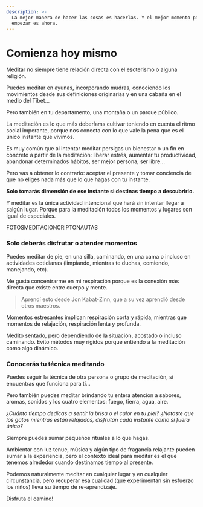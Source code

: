 ```yaml
---
description: >-
  La mejor manera de hacer las cosas es hacerlas. Y el mejor momento para
  empezar es ahora.
---
```


# Comienza hoy mismo

Meditar no siempre tiene relación directa con el esoterismo o alguna religión.

Puedes meditar en ayunas, incorporando mudras, conociendo los movimientos desde sus definiciones originarias y en una cabaña en el medio del Tíbet...

Pero también en tu departamento, una montaña o un parque público.

La meditación es lo que más deberíams cultivar teniendo en cuenta el ritmo social imperante, porque nos conecta con lo que vale la pena que es el único instante que vivimos.

Es muy común que al intentar meditar persigas un bienestar o un fin en concreto a partir de la meditación: liberar estrés, aumentar tu productividad, abandonar determinados hábitos, ser mejor persona, ser libre...

Pero vas a obtener lo contrario: aceptar el presente y tomar conciencia de que no eliges nada más que lo que hagas con tu instante.

**Solo tomarás dimensión de ese instante si destinas tiempo a descubrirlo.**

Y meditar es la única actividad intencional que hará sin intentar llegar a salgún lugar. Porque para la meditación todos los momentos y lugares son igual de especiales.

&#x20;FOTOSMEDITACIONCRIPTONAUTAS

### Solo deberás disfrutar o atender momentos

Puedes meditar de pie, en una silla, caminando, en una cama o incluso en actividades cotidianas (limpiando, mientras te duchas, comiendo, manejando, etc).

Me gusta concentrarme en mi respiración porque es la conexión más directa que existe entre cuerpo y mente.

> Aprendí esto desde Jon Kabat-Zinn, que a su vez aprendió desde otros maestros.

Momentos estresantes implican respiración corta y rápida, mientras que momentos de relajación, respiración lenta y profunda.

Medito sentado, pero dependiendo de la situación, acostado o incluso caminando. Evito métodos muy rígidos porque entiendo a la meditación como algo dinámico.

### Conocerás tu técnica meditando

Puedes seguir la técnica de otra persona o grupo de meditación, si encuentras que funciona para ti...

Pero también puedes meditar brindando tu entera atención a sabores, aromas, sonidos y los cuatro elementos: fuego, tierra, agua, aire.

_¿Cuánto tiempo dedicas a sentir la brisa o el calor en tu piel? ¿Notaste que los gatos mientras están relajados, disfrutan cada instante como si fuera único?_

Siempre puedes sumar pequeños rituales a lo que hagas.

Ambientar con luz tenue, música y algún tipo de fragancia relajante pueden sumar a la experiencia, pero el contexto ideal para meditar es el que tenemos alrededor cuando destinamos tiempo al presente.

Podemos naturalmente meditar en cualquier lugar y en cualquier circunstancia, pero recuperar esa cualidad (que experimentan sin esfuerzo los niños) lleva su tiempo de re-aprendizaje.

Disfruta el camino!
